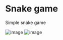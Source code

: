 # Snake game
Simple snake game

![image](https://user-images.githubusercontent.com/102251036/160282692-5ddebee8-cc81-455c-a000-f37464e785ef.png)
![image](https://user-images.githubusercontent.com/102251036/160282706-22fda459-78ff-471f-a733-e609f67093ce.png)
